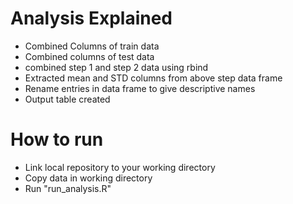 # Analysis Explained

* Combined Columns of train data
* Combined columns of test data
* combined step 1 and step 2 data using rbind
* Extracted mean and STD columns from above step data frame
* Rename entries in data frame to give descriptive names
* Output table created


# How to run

* Link local repository to your working directory
* Copy data in working directory
* Run "run_analysis.R"

